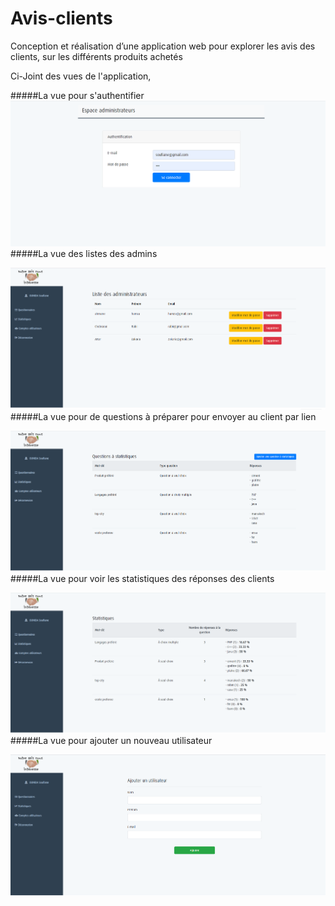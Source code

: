 # Avis-clients
Conception et réalisation d’une application web pour explorer les avis des clients, sur les différents produits achetés

Ci-Joint des vues de l'application,

#####La vue pour s'authentifier
![alt text](https://github.com/SoufianeO/Avis-clients/blob/Avis-clients/.screens/espaces%20admin.PNG?raw=true)
#####La vue des listes des admins

![alt text](https://github.com/SoufianeO/Avis-clients/blob/Avis-clients/.screens/liste%20des%20admins.PNG?raw=true)
#####La vue pour de questions à préparer pour envoyer au client par lien

![alt text](https://github.com/SoufianeO/Avis-clients/blob/Avis-clients/.screens/questions%20statistiques.PNG?raw=true)
#####La vue pour voir les statistiques des réponses des clients

![alt text](https://github.com/SoufianeO/Avis-clients/blob/Avis-clients/.screens/statistiques.PNG?raw=true)
#####La vue pour ajouter un nouveau utilisateur

![alt text](https://github.com/SoufianeO/Avis-clients/blob/Avis-clients/.screens/ajouter%20utilisateur.PNG?raw=true)
